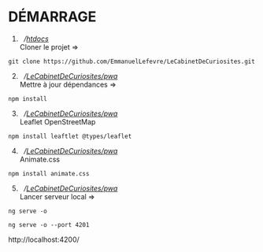 # DÉMARRAGE
1. &nbsp;&nbsp;*/<ins>htdocs*</ins> 
\
Cloner le projet =>
```
git clone https://github.com/EmmanuelLefevre/LeCabinetDeCuriosites.git
```
2. &nbsp;&nbsp;*/<ins>LeCabinetDeCuriosites/pwa*</ins> 
\
Mettre à jour dépendances =>
```
npm install
```
3. &nbsp;&nbsp;*/<ins>LeCabinetDeCuriosites/pwa*</ins> 
\
Leaflet OpenStreetMap
```
npm install leaftlet @types/leaflet
```
4. &nbsp;&nbsp;*/<ins>LeCabinetDeCuriosites/pwa*</ins> 
\
Animate.css
```
npm install animate.css
```
5. &nbsp;&nbsp;*/<ins>LeCabinetDeCuriosites/pwa*</ins> 
\
Lancer serveur local =>
```
ng serve -o
```
```
ng serve -o --port 4201
```
http://localhost:4200/
